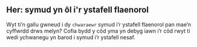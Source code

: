 ## Her: symud yn ôl i'r ystafell flaenorol

Wyt ti’n gallu gwneud i dy `chwaraewr` symud i’r ystafell flaenorol pan mae’n cyffwrdd drws melyn? Cofia bydd y côd yma yn debyg iawn i’r côd rwyt ti wedi ychwanegu yn barod i symud i’r ystafell nesaf.
